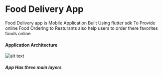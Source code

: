 # Food Delivery App
Food Delivery app is Mobile Application Built Using flutter sdk  To Provide  online Food Ordering to Resturants also help users to order there favorites foods online


#### Application Architecture









![alt text](https://github.com/mostafaemara/food_delivery/blob/main/food_delivery_app_arc.png?raw=true)

#####   App Has three main layers

